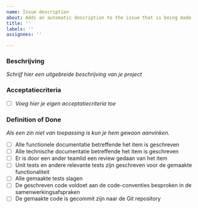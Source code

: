 ```yaml
---
name: Issue description
about: Adds an automatic description to the issue that is being made
title: ''
labels: ''
assignees: ''

---
```


### Beschrijving

*Schrijf hier een uitgebreide beschrijving van je project*

### Acceptatiecriteria

- [ ] *Voeg hier je eigen acceptatiecriteria toe*

### Definition of Done

*Als een zin niet van toepassing is kun je hem gewoon aanvinken.*

- [ ] Alle functionele documentatie betreffende het item is geschreven
- [ ] Alle technische documentatie betreffende het item is geschreven
- [ ] Er is door een ander teamlid een review gedaan van het item
- [ ] Unit tests en andere relevante tests zijn geschreven voor de gemaakte functionaliteit
- [ ] Alle gemaakte tests slagen
- [ ] De geschreven code voldoet aan de code-conventies besproken in de samenwerkingsafspraken
- [ ] De gemaakte code is gecommit zijn naar de Git repository

